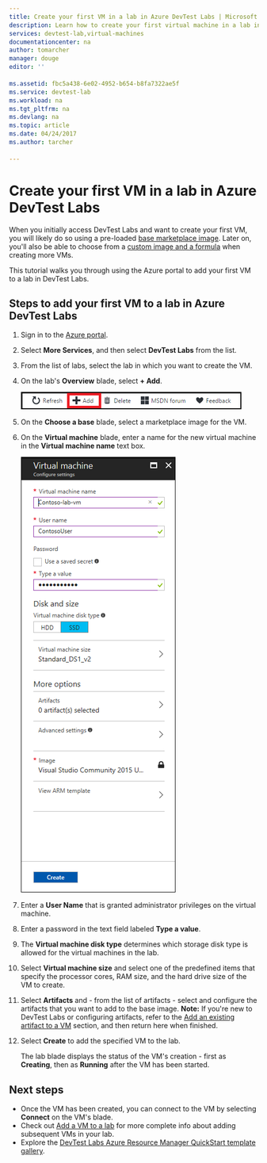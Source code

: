 ```yaml
---
title: Create your first VM in a lab in Azure DevTest Labs | Microsoft Docs
description: Learn how to create your first virtual machine in a lab in Azure DevTest Labs
services: devtest-lab,virtual-machines
documentationcenter: na
author: tomarcher
manager: douge
editor: ''

ms.assetid: fbc5a438-6e02-4952-b654-b8fa7322ae5f
ms.service: devtest-lab
ms.workload: na
ms.tgt_pltfrm: na
ms.devlang: na
ms.topic: article
ms.date: 04/24/2017
ms.author: tarcher

---
```

# Create your first VM in a lab in Azure DevTest Labs

When you initially access DevTest Labs and want to create your first VM, you will likely do so using a pre-loaded [base marketplace image](devtest-lab-configure-marketplace-images.md). Later on, you'll also be able to choose from a [custom image and a formula](devtest-lab-add-vm.md) when creating more VMs. 

This tutorial walks you through using the Azure portal to add your first VM to a lab in DevTest Labs.

## Steps to add your first VM to a lab in Azure DevTest Labs
1. Sign in to the [Azure portal](http://go.microsoft.com/fwlink/p/?LinkID=525040).
1. Select **More Services**, and then select **DevTest Labs** from the list.
1. From the list of labs, select the lab in which you want to create the VM.  
1. On the lab's **Overview** blade, select **+ Add**.  

    ![Add VM button](./media/devtest-lab-add-vm/devtestlab-home-blade-add-vm.png)

1. On the **Choose a base** blade, select a marketplace image for the VM.
1. On the **Virtual machine** blade, enter a name for the new virtual machine in the **Virtual machine name** text box.

    ![Lab VM blade](./media/devtest-lab-add-vm/devtestlab-lab-add-first-vm.png)

1. Enter a **User Name** that is granted administrator privileges on the virtual machine.  
1. Enter a password in the text field labeled **Type a value**.
1. The **Virtual machine disk type** determines which storage disk type is allowed for the virtual machines in the lab.
1. Select **Virtual machine size** and select one of the predefined items that specify the processor cores, RAM size, and the hard drive size of the VM to create.
1. Select **Artifacts** and - from the list of artifacts - select and configure the artifacts that you want to add to the base image.
    **Note:** If you're new to DevTest Labs or configuring artifacts, refer to the [Add an existing artifact to a VM](./devtest-lab-add-vm.md#add-an-existing-artifact-to-a-vm) section, and then return here when finished.
1. Select **Create** to add the specified VM to the lab.

   The lab blade displays the status of the VM's creation - first as **Creating**, then as **Running** after the VM has been started.

## Next steps
* Once the VM has been created, you can connect to the VM by selecting **Connect** on the VM's blade.
* Check out [Add a VM to a lab](devtest-lab-add-vm.md) for more complete info about adding subsequent VMs in your lab.
* Explore the [DevTest Labs Azure Resource Manager QuickStart template gallery](https://github.com/Azure/azure-devtestlab/tree/master/ARMTemplates).
